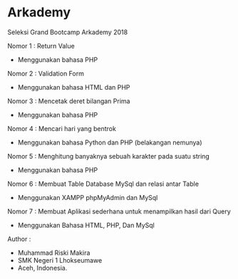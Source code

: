 # Arkademy
Seleksi Grand Bootcamp Arkademy 2018

Nomor 1 : Return Value
- Menggunakan bahasa PHP

Nomor 2 : Validation Form
- Menggunakan bahasa HTML dan PHP

Nomor 3 : Mencetak deret bilangan Prima
- Menggunakan bahasa PHP

Nomor 4 : Mencari hari yang bentrok
- Menggunakan bahasa Python dan PHP (belakangan nemunya)

Nomor 5 : Menghitung banyaknya sebuah karakter pada suatu string
- Menggunakan bahasa PHP

Nomor 6 : Membuat Table Database MySql dan relasi antar Table
- Menggunakan XAMPP phpMyAdmin dan MySql

Nomor 7 : Membuat Aplikasi sederhana untuk menampilkan hasil dari Query
- Menggunakan Bahasa HTML, PHP, Dan MySql


Author :
- Muhammad Riski Makira
- SMK Negeri 1 Lhokseumawe
- Aceh, Indonesia.
